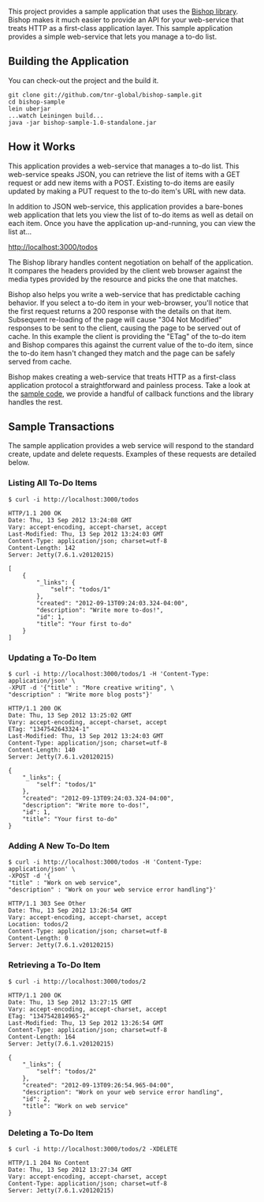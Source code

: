This project provides a sample application that uses the
[Bishop library](https://github.com/tnr-global/bishop). Bishop makes
it much easier to provide an API for your web-service that treats HTTP
as a first-class application layer. This sample application provides a
simple web-service that lets you manage a to-do list.

## Building the Application

You can check-out the project and the build it.

```
git clone git://github.com/tnr-global/bishop-sample.git
cd bishop-sample
lein uberjar
...watch Leiningen build...
java -jar bishop-sample-1.0-standalone.jar
```

## How it Works

This application provides a web-service that manages a to-do
list. This web-service speaks JSON, you can retrieve the list of items
with a GET request or add new items with a POST. Existing to-do items
are easily updated by making a PUT request to the to-do item's URL
with new data.

In addition to JSON web-service, this application provides a
bare-bones web application that lets you view the list of to-do items
as well as detail on each item. Once you have the application
up-and-running, you can view the list at...

[http://localhost:3000/todos](http://localhost:3000/todos)

The Bishop library handles content negotiation on behalf of the
application. It compares the headers provided by the client web
browser against the media types provided by the resource and picks the
one that matches.

Bishop also helps you write a web-service that has predictable caching
behavior. If you select a to-do item in your web-browser, you'll
notice that the first request returns a 200 response with the details
on that item. Subsequent re-loading of the page will cause "304 Not
Modified" responses to be sent to the client, causing the page to be
served out of cache. In this example the client is providing the
"ETag" of the to-do item and Bishop compares this against the current
value of the to-do item, since the to-do item hasn't changed they
match and the page can be safely served from cache.

Bishop makes creating a web-service that treats HTTP as a first-class
application protocol a straightforward and painless process. Take a
look at the
[sample code](https://github.com/tnr-global/bishop-sample/blob/master/src/com/tnrglobal/bishopsample/service.clj),
we provide a handful of callback functions and the library handles the
rest.

## Sample Transactions

The sample application provides a web service will respond to the
standard create, update and delete requests. Examples of these
requests are detailed below.

### Listing All To-Do Items

```
$ curl -i http://localhost:3000/todos

HTTP/1.1 200 OK
Date: Thu, 13 Sep 2012 13:24:08 GMT
Vary: accept-encoding, accept-charset, accept
Last-Modified: Thu, 13 Sep 2012 13:24:03 GMT
Content-Type: application/json; charset=utf-8
Content-Length: 142
Server: Jetty(7.6.1.v20120215)

[
    {
        "_links": {
            "self": "todos/1"
        },
        "created": "2012-09-13T09:24:03.324-04:00",
        "description": "Write more to-dos!",
        "id": 1,
        "title": "Your first to-do"
    }
]
```

### Updating a To-Do Item

```
$ curl -i http://localhost:3000/todos/1 -H 'Content-Type: application/json' \
-XPUT -d '{"title" : "More creative writing", \
"description" : "Write more blog posts"}'

HTTP/1.1 200 OK
Date: Thu, 13 Sep 2012 13:25:02 GMT
Vary: accept-encoding, accept-charset, accept
ETag: "1347542643324-1"
Last-Modified: Thu, 13 Sep 2012 13:24:03 GMT
Content-Type: application/json; charset=utf-8
Content-Length: 140
Server: Jetty(7.6.1.v20120215)

{
    "_links": {
        "self": "todos/1"
    },
    "created": "2012-09-13T09:24:03.324-04:00",
    "description": "Write more to-dos!",
    "id": 1,
    "title": "Your first to-do"
}
```

### Adding A New To-Do Item

```
$ curl -i http://localhost:3000/todos -H 'Content-Type: application/json' \
-XPOST -d '{
"title" : "Work on web service",
"description" : "Work on your web service error handling"}'

HTTP/1.1 303 See Other
Date: Thu, 13 Sep 2012 13:26:54 GMT
Vary: accept-encoding, accept-charset, accept
Location: todos/2
Content-Type: application/json; charset=utf-8
Content-Length: 0
Server: Jetty(7.6.1.v20120215)
```

### Retrieving a To-Do Item

```
$ curl -i http://localhost:3000/todos/2

HTTP/1.1 200 OK
Date: Thu, 13 Sep 2012 13:27:15 GMT
Vary: accept-encoding, accept-charset, accept
ETag: "1347542814965-2"
Last-Modified: Thu, 13 Sep 2012 13:26:54 GMT
Content-Type: application/json; charset=utf-8
Content-Length: 164
Server: Jetty(7.6.1.v20120215)

{
    "_links": {
        "self": "todos/2"
    },
    "created": "2012-09-13T09:26:54.965-04:00",
    "description": "Work on your web service error handling",
    "id": 2,
    "title": "Work on web service"
}
```

### Deleting a To-Do Item

```
$ curl -i http://localhost:3000/todos/2 -XDELETE

HTTP/1.1 204 No Content
Date: Thu, 13 Sep 2012 13:27:34 GMT
Vary: accept-encoding, accept-charset, accept
Content-Type: application/json; charset=utf-8
Server: Jetty(7.6.1.v20120215)
```

